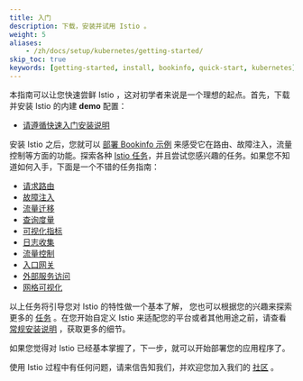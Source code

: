```yaml
---
title: 入门
description: 下载，安装并试用 Istio 。
weight: 5
aliases:
    - /zh/docs/setup/kubernetes/getting-started/
skip_toc: true
keywords: [getting-started, install, bookinfo, quick-start, kubernetes]
---
```


本指南可以让您快速尝鲜 Istio ，这对初学者来说是一个理想的起点。首先，下载并安装 Istio 的内建 **demo** 配置：

- [请遵循快速入门安装说明](/zh/docs/setup/install/kubernetes)

安装 Istio 之后，您就可以 [部署 Bookinfo 示例](/zh/docs/examples/bookinfo/#deploying-the-application) 来感受它在路由、故障注入，流量控制等方面的功能。探索各种
 [Istio 任务](/zh/docs/tasks/)，并且尝试您感兴趣的任务。如果您不知道如何入手，下面是一个不错的任务指南：

- [请求路由](/zh/docs/tasks/traffic-management/request-routing/)
- [故障注入](/zh/docs/tasks/traffic-management/fault-injection/)
- [流量迁移](/zh/docs/tasks/traffic-management/traffic-shifting/)
- [查询度量](/zh/docs/tasks/observability/metrics/querying-metrics/)
- [可视化指标](/zh/docs/tasks/observability/metrics/using-istio-dashboard/)
- [日志收集](/zh/docs/tasks/observability/logs/collecting-logs/)
- [流量控制](/zh/docs/tasks/policy-enforcement/rate-limiting/)
- [入口网关](/zh/docs/tasks/traffic-management/ingress/ingress-control/)
- [外部服务访问](/zh/docs/tasks/traffic-management/egress/egress-control/)
- [网格可视化](/zh/docs/tasks/observability/kiali/)

以上任务将引导您对 Istio 的特性做一个基本了解， 您也可以根据您的兴趣来探索更多的
 [任务](/zh/docs/tasks/) 。在您开始自定义 Istio 来适配您的平台或者其他用途之前，请查看 [常规安装说明](/zh/docs/setup/) ，获取更多的细节。

如果您觉得对 Istio 已经基本掌握了，下一步，就可以开始部署您的应用程序了。

使用 Istio 过程中有任何问题，请来信告知我们，并欢迎您加入我们的 [社区](/zh/about/community/join/) 。
